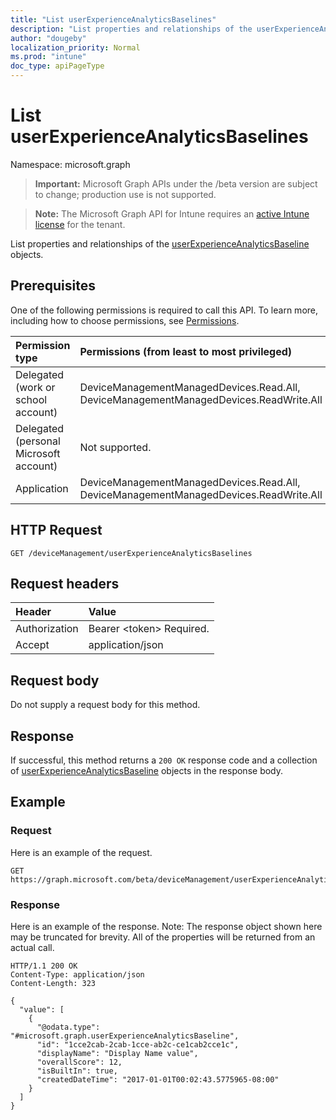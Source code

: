 ```yaml
---
title: "List userExperienceAnalyticsBaselines"
description: "List properties and relationships of the userExperienceAnalyticsBaseline objects."
author: "dougeby"
localization_priority: Normal
ms.prod: "intune"
doc_type: apiPageType
---
```


# List userExperienceAnalyticsBaselines

Namespace: microsoft.graph

> **Important:** Microsoft Graph APIs under the /beta version are subject to change; production use is not supported.

> **Note:** The Microsoft Graph API for Intune requires an [active Intune license](https://go.microsoft.com/fwlink/?linkid=839381) for the tenant.

List properties and relationships of the [userExperienceAnalyticsBaseline](../resources/intune-devices-userexperienceanalyticsbaseline.md) objects.

## Prerequisites
One of the following permissions is required to call this API. To learn more, including how to choose permissions, see [Permissions](/graph/permissions-reference).

|Permission type|Permissions (from least to most privileged)|
|:---|:---|
|Delegated (work or school account)|DeviceManagementManagedDevices.Read.All, DeviceManagementManagedDevices.ReadWrite.All|
|Delegated (personal Microsoft account)|Not supported.|
|Application|DeviceManagementManagedDevices.Read.All, DeviceManagementManagedDevices.ReadWrite.All|

## HTTP Request
<!-- {
  "blockType": "ignored"
}
-->
``` http
GET /deviceManagement/userExperienceAnalyticsBaselines
```

## Request headers
|Header|Value|
|:---|:---|
|Authorization|Bearer &lt;token&gt; Required.|
|Accept|application/json|

## Request body
Do not supply a request body for this method.

## Response
If successful, this method returns a `200 OK` response code and a collection of [userExperienceAnalyticsBaseline](../resources/intune-devices-userexperienceanalyticsbaseline.md) objects in the response body.

## Example

### Request
Here is an example of the request.
``` http
GET https://graph.microsoft.com/beta/deviceManagement/userExperienceAnalyticsBaselines
```

### Response
Here is an example of the response. Note: The response object shown here may be truncated for brevity. All of the properties will be returned from an actual call.
``` http
HTTP/1.1 200 OK
Content-Type: application/json
Content-Length: 323

{
  "value": [
    {
      "@odata.type": "#microsoft.graph.userExperienceAnalyticsBaseline",
      "id": "1cce2cab-2cab-1cce-ab2c-ce1cab2cce1c",
      "displayName": "Display Name value",
      "overallScore": 12,
      "isBuiltIn": true,
      "createdDateTime": "2017-01-01T00:02:43.5775965-08:00"
    }
  ]
}
```





